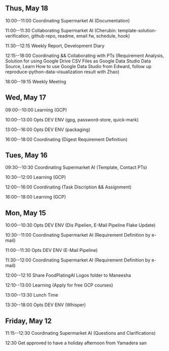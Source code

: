 ## Thus, May 18

10:00--11:00 Coordinating Supermarket AI (Documentation)

11:00--11:30 Collaborating Supermarket AI (Cherubin: template-solution-verification, github repo, readme, email fw, schedule, hook)

11:30--12:15 Weekly Report, Development Diary

12:15--18:00 Coordinating && Collaborating with PTs (Requirement Analysis, Solution for using Google Drive CSV Files as Google Data Studio Data Source, Learn How to use Google Data Studio from Edward, follow up reproduce-python-data-visualization result with Zhao)

18:00--19:15 Weekly Meeting

## Wed, May 17

09:00--10:00 Learning (GCP)

10:00--13:00 Opts DEV ENV (gpg, password-store, quick-mark)

13:00--16:00 Opts DEV ENV (packaging)

16:00--18:00 Coordinating (Digest Requirement Definition)

## Tues, May 16

09:30--10:30 Coordinating Supermarket AI (Template, Contact PTs)

10:30--12:00 Learning (GCP)

12:00--16:00 Coordinating (Task Discription && Assignment)

16:00--18:00 Learning (GCP)

## Mon, May 15

10:00--10:30 Opts DEV ENV (Dis Pipelien, E-Mail Pipeline Flake Update)

10:30--11:00 Coordinating Supermarket AI (Requirement Definition by e-mail)

11:00--11:30 Opts DEV ENV (E-Mail Pipeline)

11:30--12:00 Coordinating Supermarket AI (Requirement Definition by e-mail)

12:00--12:10 Share FoodPlatingAI Logos folder to Maneesha

12:10--13:00 Learning (Apply for free GCP courses)

13:00--13:30 Lunch Time

13:30--18:00 Opts DEV ENV (Whisper)

## Friday, May 12

11:15--12:30 Coordinating Supermarket AI (Questions and Clarifications)

12:30 Get approved to have a holiday afternoon from Yamadera san
